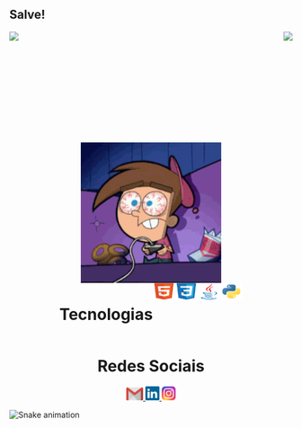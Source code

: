 ## Salve!

<div style="display: flex; justify-content: space-between">
  <img  height="180em" src="https://github-readme-stats.vercel.app/api?username=uryeln&show_icons=true&theme=great-gatsby&include_all_commits=true&count_private=true"/>
   <img align="right" height="160em" src="https://github-readme-stats.vercel.app/api/top-langs/?username=uryeln&layout=compact&langs_count=16&theme=great-gatsby"/>
</div>

<br>

<div align="center"> 
  <div style="display:flex; flex-wrap:wrap; justify-content:center;"><br>
    <img align="left" height="250" alt="coding-time" src="code.gif">
    <div style="display:flex; flex-wrap:wrap; justify-content:center;">
      <h1 align="center"> Tecnologias </h1>
      <img align="center" height="30" width="40" alt="html-icon" src="https://raw.githubusercontent.com/devicons/devicon/master/icons/html5/html5-original.svg">
      <img align="center" height="30" width="40" alt="css-icon" src="https://raw.githubusercontent.com/devicons/devicon/master/icons/css3/css3-original.svg">
      <img align="center" height="30" width="40" alt="java-icon" src="https://github.com/devicons/devicon/blob/master/icons/java/java-original.svg">
      <img align="center" height="30" width="40" alt="python-icon" src="https://github.com/devicons/devicon/blob/master/icons/python/python-original.svg">
    </div>
  </div>
    
  <h1 align="center">Redes Sociais</h1>
  <a href="mailto:uryel.haddad@faculdadecesusc.edu.br">
    <img width="30" src="gmail.svg">
  </a>
  <a href="https://www.linkedin.com/in/uryel-haddad">
    <img width="25" src="linkedin.svg">
  </a>
  <a href="https://www.instagram.com/uryel_navarro">
    <img width="25" src="instagram.png">
  </a>
</div>
  
![Snake animation](https://github.com/LuigiGF/LuigiGF/blob/output/github-contribution-grid-snake.svg)
